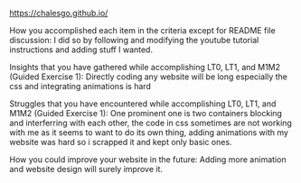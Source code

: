  https://chalesgo.github.io/

How you accomplished each item in the criteria except for README file discussion: I did so by following and modifying the youtube tutorial instructions and adding stuff I wanted. 

Insights that you have gathered while accomplishing LT0, LT1, and M1M2 (Guided Exercise 1): Directly coding any website will be long especially the css and integrating animations is hard 

Struggles that you have encountered while accomplishing LT0, LT1, and M1M2 (Guided Exercise 1): One prominent one is two containers blocking and interferring with each other, the code in css sometimes are not working with me as it seems to want to do its own thing, adding animations with my website was hard so i scrapped it and kept only basic ones.

How you could improve your website in the future: Adding more animation and website design will surely improve it.